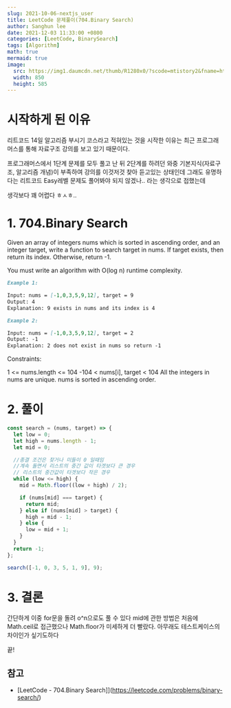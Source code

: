 ```yaml
---
slug: 2021-10-06-nextjs_user
title: LeetCode 문제풀이(704.Binary Search)
author: Sanghun lee
date: 2021-12-03 11:33:00 +0800
categories: [LeetCode, BinarySearch]
tags: [Algorithm]
math: true
mermaid: true
image:
  src: https://img1.daumcdn.net/thumb/R1280x0/?scode=mtistory2&fname=https%3A%2F%2Fblog.kakaocdn.net%2Fdn%2FcZDedj%2FbtraJzj53sn%2FHdUj1jQOUihHUy0oday6kK%2Fimg.png
  width: 850
  height: 585
---
```


# 시작하게 된 이유

리트코드 14일 알고리즘 부시기 코스라고 적혀있는 것을 시작한 이유는 최근 프로그래머스를 통해 자료구조 강의를 보고 있기 때문이다.

프로그래머스에서 1단계 문제를 모두 풀고 난 뒤 2단계를 하려던 와중 기본지식(자료구조, 알고리즘 개념)이 부족하여 강의를 이것저것 찾아 듣고있는 상태인데 그래도 유명하다는 리트코드 Easy레벨 문제도 풀어봐야 되지 않겠나.. 라는 생각으로 접했는데

생각보다 꽤 어렵다 ㅎㅅㅎ..

# 1. 704.Binary Search

Given an array of integers nums which is sorted in ascending order, and an integer target, write a function to search target in nums. If target exists, then return its index. Otherwise, return -1.

You must write an algorithm with O(log n) runtime complexity.

>

```md
Example 1:

Input: nums = [-1,0,3,5,9,12], target = 9
Output: 4
Explanation: 9 exists in nums and its index is 4
```

```md
Example 2:

Input: nums = [-1,0,3,5,9,12], target = 2
Output: -1
Explanation: 2 does not exist in nums so return -1
```

Constraints:

1 <= nums.length <= 104
-104 < nums[i], target < 104
All the integers in nums are unique.
nums is sorted in ascending order.

# 2. 풀이

```javascript
const search = (nums, target) => {
  let low = 0;
  let high = nums.length - 1;
  let mid = 0;

  //종결 조건은 찾거나 미들이 0 일때임
  //계속 돌면서 리스트의 중간 값이 타겟보다 큰 경우
  // 리스트의 중간값이 타겟보다 작은 경우
  while (low <= high) {
    mid = Math.floor((low + high) / 2);

    if (nums[mid] === target) {
      return mid;
    } else if (nums[mid] > target) {
      high = mid - 1;
    } else {
      low = mid + 1;
    }
  }
  return -1;
};

search([-1, 0, 3, 5, 1, 9], 9);
```

# 3. 결론

간단하게 이중 for문을 돌려 o^n으로도 풀 수 있다
mid에 관한 방법은 처음에 Math.ceil로 접근했으나 Math.floor가 미세하게 더 빨랐다.
아무래도 테스트케이스의 차이인가 싶기도하다

끝!

## 참고

- [LeetCode - 704.Binary Search]](https://leetcode.com/problems/binary-search/)
